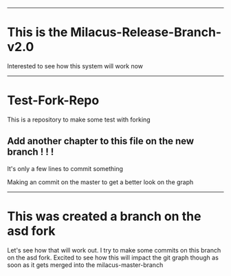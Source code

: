 ---

# This is the Milacus-Release-Branch-v2.0
Interested to see how this system will work now


------

# Test-Fork-Repo
This is a repository to make some test with forking


## Add another chapter to this file on the new branch ! ! !

It's only a few lines to commit something 

Making an commit on the master to get a better look on the graph

------

# This was created a branch on the asd fork

Let's see how that will work out.
I try to make some commits on this branch on the asd fork. Excited to see how this will impact the git graph though as soon as it gets merged into the milacus-master-branch
